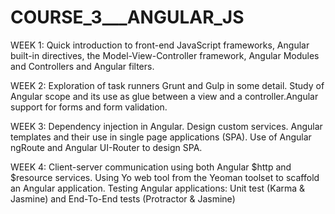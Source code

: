 # COURSE_3___ANGULAR_JS

WEEK 1: Quick introduction to front-end JavaScript frameworks, Angular built-in directives, the Model-View-Controller framework, Angular Modules and Controllers and Angular filters.

WEEK 2: Exploration of task runners Grunt and Gulp in some detail. Study of Angular scope and its use as glue between a view and a controller.Angular support for forms and form validation.

WEEK 3: Dependency injection in Angular. Design custom services. Angular templates and their use in single page applications (SPA). Use of Angular ngRoute and Angular UI-Router to design SPA.

WEEK 4: Client-server communication using both Angular $http and $resource services. Using Yo web tool from the Yeoman toolset to scaffold an Angular application. Testing Angular applications: Unit test (Karma & Jasmine) and End-To-End tests (Protractor & Jasmine)
